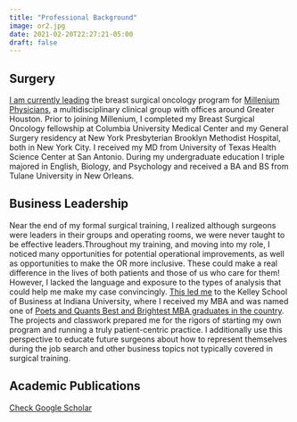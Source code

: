 ```yaml
---
title: "Professional Background"
image: or2.jpg
date: 2021-02-20T22:27:21-05:00
draft: false
---
```


## Surgery
[I am currently leading](https://millenniumphysicians.com/amani-jambhekar-md-mba/) the breast surgical oncology program for [Millenium Physicians](https://millenniumphysicians.com/), a multidisciplinary clinical group with offices around Greater Houston. Prior to joining Millenium, I completed my Breast Surgical Oncology fellowship at Columbia University Medical Center and my General Surgery residency at New York Presbyterian Brooklyn Methodist Hospital, both in New York City. I received my MD from University of Texas Health Science Center at San Antonio. During my undergraduate education I triple majored in English, Biology, and Psychology and received a BA and BS from Tulane University in New Orleans.


## Business Leadership
Near the end of my formal surgical training, I realized although surgeons were leaders in their groups and operating rooms, we were never taught to be effective leaders.Throughout my training, and moving into my role, I noticed many opportunities for potential operational improvements, as well as opportunities to make the OR more inclusive. These could make a real difference in the lives of both patients and those of us who care for them! However, I lacked the language and exposure to the types of analysis that could help me make my case convincingly. [This led me](https://www.instagram.com/p/CGPoRfGB5eL/) to the Kelley School of Business at Indiana University, where I received my MBA and was named one of [Poets and Quants Best and Brightest MBA graduates in the country](https://poetsandquants.com/2020/06/08/2020-best-brightest-online-mbas-amani-jambhekar-indiana-university-kelley/). The projects and classwork prepared me for the rigors of starting my own program and running a truly patient-centric practice. I additionally use this perspective to educate future surgeons about how to represent themselves during the job search and other business topics not typically covered in surgical training.

## Academic Publications
[Check Google Scholar](https://scholar.google.com/scholar?hl=en&as_sdt=0%2C44&q=amani+jambhekar)